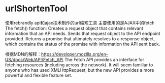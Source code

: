 # urlShortenTool

使用rebrandly api和ajax技术制作的url缩短工具
主要使用的是AJAX中的fetch
The fetch() function:
Creates a request object that contains relevant information that an API needs.
Sends that request object to the API endpoint provided.
Returns a promise that ultimately resolves to a response object, which contains the status of the promise with information the API sent back.

根据MDN的解释：https://developer.mozilla.org/en-US/docs/Web/API/Fetch_API The Fetch API provides an interface for fetching resources (including across the network). It will seem familiar to anyone who has used XMLHttpRequest, but the new API provides a more powerful and flexible feature set.
